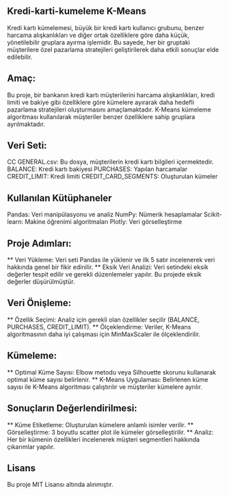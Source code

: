 ## Kredi-karti-kumeleme K-Means 
Kredi kartı kümelemesi, büyük bir kredi kartı kullanıcı grubunu, benzer harcama alışkanlıkları ve diğer ortak özelliklere göre daha küçük, yönetilebilir gruplara ayırma işlemidir. Bu sayede, her bir gruptaki müşterilere özel pazarlama stratejileri geliştirilerek daha etkili sonuçlar elde edilebilir.

## Amaç:

Bu proje, bir bankanın kredi kartı müşterilerini harcama alışkanlıkları, kredi limiti ve bakiye gibi özelliklere göre kümelere ayırarak daha hedefli pazarlama stratejileri oluşturmasını amaçlamaktadır. K-Means kümeleme algoritması kullanılarak müşteriler benzer özelliklere sahip gruplara ayrılmaktadır.

## Veri Seti:

CC GENERAL.csv: Bu dosya, müşterilerin kredi kartı bilgileri içermektedir.
BALANCE: Kredi kartı bakiyesi
PURCHASES: Yapılan harcamalar
CREDIT_LIMIT: Kredi limiti
CREDIT_CARD_SEGMENTS: Oluşturulan kümeler

 ## Kullanılan Kütüphaneler

Pandas: Veri manipülasyonu ve analiz
NumPy: Nümerik hesaplamalar
Scikit-learn: Makine öğrenimi algoritmaları
Plotly: Veri görselleştirme

## Proje Adımları:

** Veri Yükleme: Veri seti Pandas ile yüklenir ve ilk 5 satır incelenerek veri hakkında genel bir fikir edinilir.
** Eksik Veri Analizi: Veri setindeki eksik değerler tespit edilir ve gerekli düzenlemeler yapılır. Bu projede eksik değerler düşürülmüştür.
## Veri Önişleme:
** Özellik Seçimi: Analiz için gerekli olan özellikler seçilir (BALANCE, PURCHASES, CREDIT_LIMIT).
** Ölçeklendirme: Veriler, K-Means algoritmasının daha iyi çalışması için MinMaxScaler ile ölçeklendirilir.
## Kümeleme:
** Optimal Küme Sayısı: Elbow metodu veya Silhouette skorunu kullanarak optimal küme sayısı belirlenir.
** K-Means Uygulaması: Belirlenen küme sayısı ile K-Means algoritması çalıştırılır ve müşteriler kümelere ayrılır.
## Sonuçların Değerlendirilmesi:
** Küme Etiketleme: Oluşturulan kümelere anlamlı isimler verilir.
** Görselleştirme: 3 boyutlu scatter plot ile kümeler görselleştirilir.
** Analiz: Her bir kümenin özellikleri incelenerek müşteri segmentleri hakkında çıkarımlar yapılır.

## Lisans
Bu proje MIT Lisansı altında alınmıştır.
